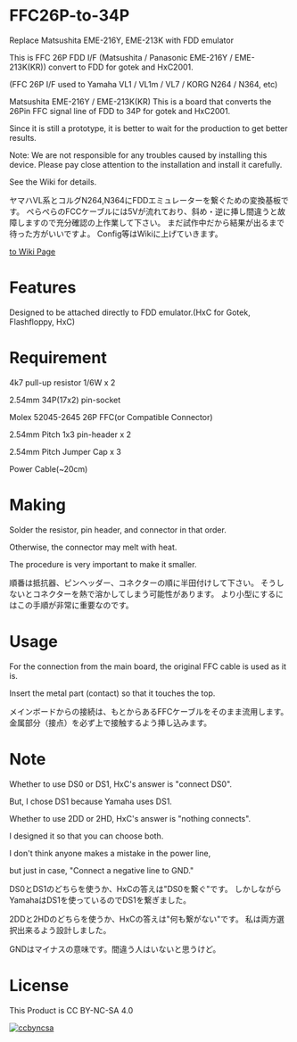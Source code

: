 # FFC26P-to-34P
Replace Matsushita EME-216Y, EME-213K with FDD emulator

This is FFC 26P FDD I/F (Matsushita / Panasonic EME-216Y / EME-213K(KR)) convert to FDD for gotek and HxC2001.

(FFC 26P I/F used to Yamaha VL1 / VL1m / VL7 / KORG N264 / N364, etc)

Matsushita EME-216Y / EME-213K(KR) This is a board that converts the 26Pin FFC signal line of FDD to 34P for gotek and HxC2001.

Since it is still a prototype, it is better to wait for the production to get better results.

Note: We are not responsible for any troubles caused by installing this device. Please pay close attention to the installation and install it carefully.

See the Wiki for details.

ヤマハVL系とコルグN264,N364にFDDエミュレーターを繋ぐための変換基板です。
ぺらぺらのFCCケーブルには5Vが流れており、斜め・逆に挿し間違うと故障しますので充分確認の上作業して下さい。
まだ試作中だから結果が出るまで待った方がいいですよ。
Config等はWikiに上げていきます。

[to Wiki Page](../../wiki)

# Features

Designed to be attached directly to FDD emulator.(HxC for Gotek, Flashfloppy, HxC)

# Requirement

4k7 pull-up resistor 1/6W  x 2

2.54mm 34P(17x2) pin-socket

Molex 52045-2645 26P FFC(or Compatible Connector)

2.54mm Pitch 1x3 pin-header x 2

2.54mm Pitch Jumper Cap x 3

Power Cable(~20cm)


# Making

Solder the resistor, pin header, and connector in that order.

Otherwise, the connector may melt with heat.

The procedure is very important to make it smaller.


順番は抵抗器、ピンヘッダー、コネクターの順に半田付けして下さい。
そうしないとコネクターを熱で溶かしてしまう可能性があります。
より小型にするにはこの手順が非常に重要なのです。


# Usage

For the connection from the main board, the original FFC cable is used as it is.

Insert the metal part (contact) so that it touches the top.

メインボードからの接続は、もとからあるFFCケーブルをそのまま流用します。
金属部分（接点）を必ず上で接触するよう挿し込みます。


# Note

Whether to use DS0 or DS1, HxC's answer is "connect DS0".

But, I chose DS1 because Yamaha uses DS1.

Whether to use 2DD or 2HD, HxC's answer is "nothing connects".

I designed it so that you can choose both.

I don't think anyone makes a mistake in the power line,

but just in case, "Connect a negative line to GND."

DS0とDS1のどちらを使うか、HxCの答えは"DS0を繋ぐ"です。
しかしながらYamahaはDS1を使っているのでDS1を繋ぎました。

2DDと2HDのどちらを使うか、HxCの答えは"何も繋がない"です。
私は両方選択出来るよう設計しました。

GNDはマイナスの意味です。間違う人はいないと思うけど。

# License

This Product is CC BY-NC-SA 4.0

[![ccbyncsa](https://komtmt.files.wordpress.com/2015/04/by-nc-sa.png?w=150&h=52)](https://creativecommons.org/licenses/by-nc-sa/4.0/deed.ja) 

